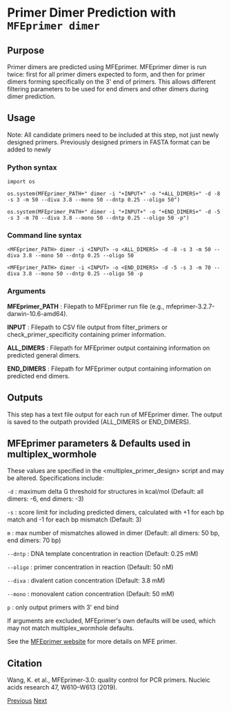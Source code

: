 # Primer Dimer Prediction with `MFEprimer dimer`

## Purpose
Primer dimers are predicted using MFEprimer. MFEprimer dimer is run twice: first for all primer dimers expected to form, and then for primer dimers forming specifically on the 3' end of primers. This allows different filtering parameters to be used for end dimers and other dimers during dimer prediction.

## Usage
Note: All candidate primers need to be included at this step, not just newly designed primers. Previously designed primers in FASTA format can be added to newly 

### Python syntax
`import os`

`os.system(MFEprimer_PATH+" dimer -i "+INPUT+" -o "+ALL_DIMERS+" -d -8 -s 3 -m 50 --diva 3.8 --mono 50 --dntp 0.25 --oligo 50")`

`os.system(MFEprimer_PATH+" dimer -i "+INPUT+" -o "+END_DIMERS+" -d -5 -s 3 -m 70 --diva 3.8 --mono 50 --dntp 0.25 --oligo 50 -p")`

### Command line syntax
`<MFEprimer_PATH> dimer -i <INPUT> -o <ALL_DIMERS> -d -8 -s 3 -m 50 --diva 3.8 --mono 50 --dntp 0.25 --oligo 50`

`<MFEprimer_PATH> dimer -i <INPUT> -o <END_DIMERS> -d -5 -s 3 -m 70 --diva 3.8 --mono 50 --dntp 0.25 --oligo 50 -p`

### Arguments
**MFEprimer_PATH** : Filepath to MFEprimer run file (e.g., mfeprimer-3.2.7-darwin-10.6-amd64).

**INPUT** : Filepath to CSV file output from filter_primers or check_primer_specificity containing primer information.

**ALL_DIMERS** : Filepath for MFEprimer output containing information on predicted general dimers.

**END_DIMERS** : Filepath for MFEprimer output containing information on predicted end dimers.


## Outputs
This step has a text file output for each run of MFEprimer dimer. The output is saved to the outpath provided (ALL_DIMERS or END_DIMERS).


## MFEprimer parameters & Defaults used in multiplex_wormhole
These values are specified in the <multiplex_primer_design> script and may be altered. Specifications include:

`-d` : maximum delta G threshold for structures in kcal/mol (Default: all dimers: -6, end dimers: -3)

`-s` : score limit for including predicted dimers, calculated with +1 for each bp match and -1 for each bp mismatch (Default: 3)

`m` : max number of mismatches allowed in dimer (Default: all dimers: 50 bp, end dimers: 70 bp)

`--dntp` : DNA template concentration in reaction (Default: 0.25 mM)

`--oligo` : primer concentration in reaction (Default: 50 nM)

`--diva` : divalent cation concentration (Default: 3.8 mM)

`--mono` : monovalent cation concentration (Default: 50 mM)

`p` : only output primers with 3' end bind

If arguments are excluded, MFEprimer's own defaults will be used, which may not match multiplex_wormhole defaults.

See the [MFEprimer website](https://www.mfeprimer.com) for more details on MFE primer.


## Citation
Wang, K. et al., MFEprimer-3.0: quality control for PCR primers. Nucleic acids research 47, W610–W613 (2019).


[Previous](3_CheckPrimerSpecificity.md)		[Next](5_TabulateDimers.md)